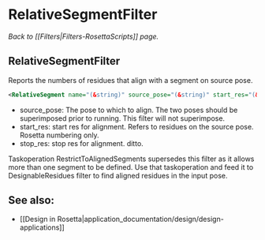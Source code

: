 # RelativeSegmentFilter
*Back to [[Filters|Filters-RosettaScripts]] page.*
## RelativeSegmentFilter

Reports the numbers of residues that align with a segment on source pose.

```xml
<RelativeSegment name="(&string)" source_pose="(&string)" start_res="(&string)" stop_res="(&string)"/>
```

-   source\_pose: The pose to which to align. The two poses should be superimposed prior to running. This filter will not superimpose.
-   start\_res: start res for alignment. Refers to residues on the source pose. Rosetta numbering only.
-   stop\_res: stop res for alignment. ditto.

Taskoperation RestrictToAlignedSegments supersedes this filter as it allows more than one segment to be defined. Use that taskoperation and feed it to DesignableResidues filter to find aligned residues in the input pose.

## See also:

* [[Design in Rosetta|application_documentation/design/design-applications]]

